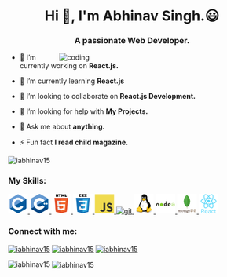<h1 align="center">Hi 👋, I'm Abhinav Singh.😃</h1>
<h3 align="center">A passionate Web Developer.</h3>
<img align="right" width="400" 
    src="https://img.freepik.com/free-vector/developer-activity-concept-illustration_114360-2801.jpg?size=338&ext=jpg"
    alt="coding">

- 🔭 I’m currently working on **React.js.**

- 🌱 I’m currently learning **React.js**

- 👯 I’m looking to collaborate on **React.js Development.**

- 🤝 I’m looking for help with **My Projects.**

- 💬 Ask me about **anything.**

- ⚡ Fun fact **I read child magazine.**

<p align="left"> <img src="https://komarev.com/ghpvc/?username=iabhinav15&label=Profile%20views&color=0e75b6&style=flat" alt="iabhinav15" /> </p>

<h3 align="left">My Skills:</h3>
<p align="left"> <a href="https://www.cprogramming.com/" target="_blank" rel="noreferrer"> <img src="https://raw.githubusercontent.com/devicons/devicon/master/icons/c/c-original.svg" alt="c" width="40" height="40"/> </a> <a href="https://www.w3schools.com/cpp/" target="_blank" rel="noreferrer"> <img src="https://raw.githubusercontent.com/devicons/devicon/master/icons/cplusplus/cplusplus-original.svg" alt="cplusplus" width="40" height="40"/> </a>  <a href="https://www.w3.org/html/" target="_blank" rel="noreferrer"> <img src="https://raw.githubusercontent.com/devicons/devicon/master/icons/html5/html5-original-wordmark.svg" alt="html5" width="40" height="40"/> </a><a href="https://www.w3schools.com/css/" target="_blank" rel="noreferrer"> <img src="https://raw.githubusercontent.com/devicons/devicon/master/icons/css3/css3-original-wordmark.svg" alt="css3" width="40" height="40"/> </a> <a href="https://developer.mozilla.org/en-US/docs/Web/JavaScript" target="_blank" rel="noreferrer"> <img src="https://raw.githubusercontent.com/devicons/devicon/master/icons/javascript/javascript-original.svg" alt="javascript" width="40" height="40"/> </a><a href="https://git-scm.com/" target="_blank" rel="noreferrer"> <img src="https://www.vectorlogo.zone/logos/git-scm/git-scm-icon.svg" alt="git" width="40" height="40"/> </a>  <a href="https://www.linux.org/" target="_blank" rel="noreferrer"> <img src="https://raw.githubusercontent.com/devicons/devicon/master/icons/linux/linux-original.svg" alt="linux" width="40" height="40"/> </a> <a href="https://nodejs.org" target="_blank" rel="noreferrer"> <img src="https://raw.githubusercontent.com/devicons/devicon/master/icons/nodejs/nodejs-original-wordmark.svg" alt="nodejs" width="40" height="40"/> </a><a href="https://www.mongodb.com/" target="_blank" rel="noreferrer"> <img src="https://raw.githubusercontent.com/devicons/devicon/master/icons/mongodb/mongodb-original-wordmark.svg" alt="mongodb" width="40" height="40"/> </a>  <a href="https://reactjs.org/" target="_blank" rel="noreferrer"> <img src="https://raw.githubusercontent.com/devicons/devicon/master/icons/react/react-original-wordmark.svg" alt="react" width="40" height="40"/> </a> </p>
<h3 align="left">Connect with me:</h3>
<p align="left">
 <a href="https://linkedin.com/in/iabhinav15" target="blank"><img align="center" src="https://raw.githubusercontent.com/rahuldkjain/github-profile-readme-generator/master/src/images/icons/Social/linked-in-alt.svg" alt="iabhinav15" height="30" width="40" /></a>
<a href="https://twitter.com/iabhinav15" target="blank"><img align="center" src="https://raw.githubusercontent.com/rahuldkjain/github-profile-readme-generator/master/src/images/icons/Social/twitter.svg" alt="iabhinav15" height="30" width="40" /></a>
<a href="https://www.codechef.com/users/iabhinav15" target="blank"><img align="center" src="https://cdn.jsdelivr.net/npm/simple-icons@3.1.0/icons/codechef.svg" alt="iabhinav15" height="30" width="40" /></a>
<!--<a href="https://codeforces.com/profile/iabhinav15" target="blank"><img align="center" src="https://raw.githubusercontent.com/rahuldkjain/github-profile-readme-generator/master/src/images/icons/Social/codeforces.svg" alt="iabhinav15" height="30" width="40" /></a>
<a href="https://www.leetcode.com/iabhinav15" target="blank"><img align="center" src="https://raw.githubusercontent.com/rahuldkjain/github-profile-readme-generator/master/src/images/icons/Social/leet-code.svg" alt="iabhinav15" height="30" width="40" /></a>-->
</p>



<p><img align="left" src="https://github-readme-stats.vercel.app/api/top-langs?username=iabhinav15&show_icons=true&locale=en&layout=compact" alt="iabhinav15" /></p>
<p>&nbsp;<img align="center" src="https://github-readme-stats.vercel.app/api?username=iabhinav15&show_icons=true&locale=en" alt="iabhinav15" /></p>
